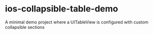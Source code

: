 # ios-collapsible-table-demo
A minimal demo project where a UITableView is configured with custom collapsible sections
